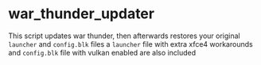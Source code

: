 # war_thunder_updater
This script updates war thunder, then afterwards restores your original `launcher` and `config.blk` files
a `launcher` file with extra xfce4 workarounds and `config.blk` file with vulkan enabled are also included
